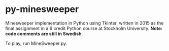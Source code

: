 # py-minesweeper
Minesweeper implementation in Python using Tkinter, written in 2015 as the final assignment in a 6 credit Python course at Stockholm University. <b>Note: code comments are still in Swedish</b>.

To play, run MineSweeper.py.
